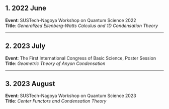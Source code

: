 ## 1. 2022 June  
**Event**: SUSTech-Nagoya Workshop on Quantum Science 2022  
**Title**: *Generalized Eilenberg-Watts Calculus and 1D Condensation Theory*  

---

## 2. 2023 July  
**Event**: The First International Congress of Basic Science, Poster Session  
**Title**: *Geometric Theory of Anyon Condensation*  

---

## 3. 2023 August  
**Event**: SUSTech-Nagoya Workshop on Quantum Science 2023  
**Title**: *Center Functors and Condensation Theory*
